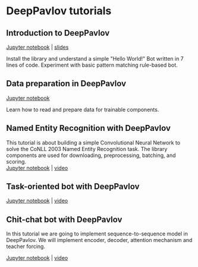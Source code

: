 # DeepPavlov tutorials

## Introduction to DeepPavlov

[Jupyter notebook](00_deeppavlov_intro.ipynb) | [slides](00_deeppavlov_intro.pdf) 

Install the library and understand a simple "Hello World!" Bot written in 7 lines of code. Experiment with basic pattern matching rule-based bot.

## Data preparation in DeepPavlov

[Jupyter notebook](01_deeppavlov_data.ipynb)

Learn how to read and prepare data for trainable components.

## Named Entity Recognition with DeepPavlov

This tutorial is about building a simple Convolutional Neural Network to solve the CoNLL 2003 Named Entity Recognition task. The library components are used for downloading, preprocessing, batching, and scoring.  
[Jupyter notebook](02_deeppavlov_ner.ipynb) | [video](https://youtu.be/6HlL87PWxXU)

## Task-oriented bot with DeepPavlov

[Jupyter notebook](03_deeppavlov_to_bot.ipynb) | [video](https://youtu.be/uvH1zB7qahI)

## Chit-chat bot with DeepPavlov

In this tutorial we are going to implement sequence-to-sequence model in DeepPavlov. We will implement encoder, decoder, attention mechanism and teacher forcing.

[Jupyter notebook](04_deeppavlov_chitchat.ipynb) | [video](https://youtu.be/G1TkCkoghC8)

